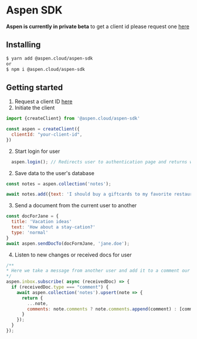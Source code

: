 # Aspen SDK
**Aspen is currently in private beta** to get a client id please request one [here](https://form.jotform.com/201044739342046)


## Installing
```bash
$ yarn add @aspen.cloud/aspen-sdk
or
$ npm i @aspen.cloud/aspen-sdk
```

## Getting started
1) Request a client ID [here](https://form.jotform.com/201044739342046)
2) Initiate the client
```javascript
import {createClient} from '@aspen.cloud/aspen-sdk'

const aspen = createClient({
  clientId: "your-client-id",
})
```
2) Start login for user
```javascript
  aspen.login(); // Redirects user to authentication page and returns with token
```
2) Save data to the user's database
```javascript
const notes = aspen.collection('notes');

await notes.add({text: 'I should buy a giftcards to my favorite restaurants', type: 'TODO', isDone: false});
```

3) Send a document from the current user to another
```javascript
const docForJane = {
  title: 'Vacation ideas'
  text: 'How about a stay-cation?'
  type: 'normal'
}
await aspen.sendDocTo(docFormJane, 'jane.doe');
```

4) Listen to new changes or received docs for user
```javascript
/**
* Here we take a message from another user and add it to a comment our note list.
*/
aspen.inbox.subscribe( async (receivedDoc) => {
  if (receivedDoc.type === "comment") {
    await aspen.collection('notes').upsert(note => {
      return {
        ...note,
        comments: note.comments ? note.comments.append(comment) : [comment],
      }
    });
  }
});
```
